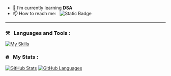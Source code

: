 

- 🌱 I’m currently learning **DSA**
- 📫 How to reach me: &nbsp; ![Static Badge](https://img.shields.io/badge/Pramay-Wankhade?style=flat&logo=LinkedIn&logoColor=white&labelColor=blue&color=blue&link=https%3A%2F%2F[www.linkedin.com%2Fin%2Fpramaywankhade%2F](https://www.linkedin.com/in/pramaywankhade/))


---
   ### ⚒️ &nbsp; Languages and Tools :


[![My Skills](https://skillicons.dev/icons?i=cpp,c,git&perline=8)](https://skillicons.dev)

### 🔥 &nbsp; My Stats :

[![GitHub Stats](https://github-readme-stats.vercel.app/api?username=pramay88&hide=issues&show_icons=true&hide_border=true&theme=github_dark&count_private=true)](https://github.com/anuraghazra/github-readme-stats)
[![GitHub Languages](https://github-readme-stats.vercel.app/api/top-langs/?username=pramay88&size_weight=1&count_weight=0&includeForks=true&layout=compact&hide_border=true&langs_count=8&theme=github_dark)](https://github.com/anuraghazra/github-readme-stats)
